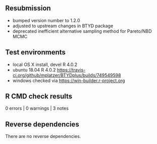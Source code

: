 ## Resubmission
* bumped version number to 1.2.0
* adjusted to upstream changes in BTYD package
* deprecated inefficient alternative sampling method for Pareto/NBD MCMC

## Test environments
* local OS X install, devel R 4.0.2
* ubuntu 18.04 R 4.0.2 https://travis-ci.org/github/mplatzer/BTYDplus/builds/749549598
* windows checked via  https://win-builder.r-project.org

## R CMD check results

0 errors | 0 warnings | 3 notes

## Reverse dependencies

There are no reverse dependencies.
